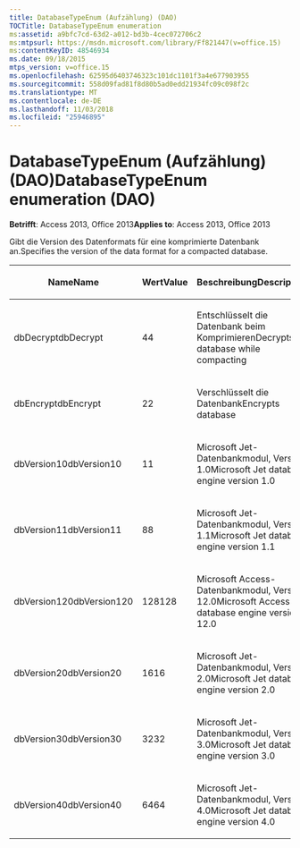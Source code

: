 ```yaml
---
title: DatabaseTypeEnum (Aufzählung) (DAO)
TOCTitle: DatabaseTypeEnum enumeration
ms:assetid: a9bfc7cd-63d2-a012-bd3b-4cec072706c2
ms:mtpsurl: https://msdn.microsoft.com/library/Ff821447(v=office.15)
ms:contentKeyID: 48546934
ms.date: 09/18/2015
mtps_version: v=office.15
ms.openlocfilehash: 62595d6403746323c101dc1101f3a4e677903955
ms.sourcegitcommit: 558d09fad81f8d80b5ad0edd21934fc09c098f2c
ms.translationtype: MT
ms.contentlocale: de-DE
ms.lasthandoff: 11/03/2018
ms.locfileid: "25946895"
---
```

# <a name="databasetypeenum-enumeration-dao"></a><span data-ttu-id="19846-102">DatabaseTypeEnum (Aufzählung) (DAO)</span><span class="sxs-lookup"><span data-stu-id="19846-102">DatabaseTypeEnum enumeration (DAO)</span></span>


<span data-ttu-id="19846-103">**Betrifft**: Access 2013, Office 2013</span><span class="sxs-lookup"><span data-stu-id="19846-103">**Applies to**: Access 2013, Office 2013</span></span>

<span data-ttu-id="19846-104">Gibt die Version des Datenformats für eine komprimierte Datenbank an.</span><span class="sxs-lookup"><span data-stu-id="19846-104">Specifies the version of the data format for a compacted database.</span></span>

<table>
<colgroup>
<col style="width: 33%" />
<col style="width: 33%" />
<col style="width: 33%" />
</colgroup>
<thead>
<tr class="header">
<th><p><span data-ttu-id="19846-105">Name</span><span class="sxs-lookup"><span data-stu-id="19846-105">Name</span></span></p></th>
<th><p><span data-ttu-id="19846-106">Wert</span><span class="sxs-lookup"><span data-stu-id="19846-106">Value</span></span></p></th>
<th><p><span data-ttu-id="19846-107">Beschreibung</span><span class="sxs-lookup"><span data-stu-id="19846-107">Description</span></span></p></th>
</tr>
</thead>
<tbody>
<tr class="odd">
<td><p><span data-ttu-id="19846-108">dbDecrypt</span><span class="sxs-lookup"><span data-stu-id="19846-108">dbDecrypt</span></span></p></td>
<td><p><span data-ttu-id="19846-109">4</span><span class="sxs-lookup"><span data-stu-id="19846-109">4</span></span></p></td>
<td><p><span data-ttu-id="19846-110">Entschlüsselt die Datenbank beim Komprimieren</span><span class="sxs-lookup"><span data-stu-id="19846-110">Decrypts database while compacting</span></span></p></td>
</tr>
<tr class="even">
<td><p><span data-ttu-id="19846-111">dbEncrypt</span><span class="sxs-lookup"><span data-stu-id="19846-111">dbEncrypt</span></span></p></td>
<td><p><span data-ttu-id="19846-112">2</span><span class="sxs-lookup"><span data-stu-id="19846-112">2</span></span></p></td>
<td><p><span data-ttu-id="19846-113">Verschlüsselt die Datenbank</span><span class="sxs-lookup"><span data-stu-id="19846-113">Encrypts database</span></span></p></td>
</tr>
<tr class="odd">
<td><p><span data-ttu-id="19846-114">dbVersion10</span><span class="sxs-lookup"><span data-stu-id="19846-114">dbVersion10</span></span></p></td>
<td><p><span data-ttu-id="19846-115">1</span><span class="sxs-lookup"><span data-stu-id="19846-115">1</span></span></p></td>
<td><p><span data-ttu-id="19846-116">Microsoft Jet-Datenbankmodul, Version 1.0</span><span class="sxs-lookup"><span data-stu-id="19846-116">Microsoft Jet database engine version 1.0</span></span></p></td>
</tr>
<tr class="even">
<td><p><span data-ttu-id="19846-117">dbVersion11</span><span class="sxs-lookup"><span data-stu-id="19846-117">dbVersion11</span></span></p></td>
<td><p><span data-ttu-id="19846-118">8</span><span class="sxs-lookup"><span data-stu-id="19846-118">8</span></span></p></td>
<td><p><span data-ttu-id="19846-119">Microsoft Jet-Datenbankmodul, Version 1.1</span><span class="sxs-lookup"><span data-stu-id="19846-119">Microsoft Jet database engine version 1.1</span></span></p></td>
</tr>
<tr class="odd">
<td><p><span data-ttu-id="19846-120">dbVersion120</span><span class="sxs-lookup"><span data-stu-id="19846-120">dbVersion120</span></span></p></td>
<td><p><span data-ttu-id="19846-121">128</span><span class="sxs-lookup"><span data-stu-id="19846-121">128</span></span></p></td>
<td><p><span data-ttu-id="19846-122">Microsoft Access-Datenbankmodul, Version 12.0</span><span class="sxs-lookup"><span data-stu-id="19846-122">Microsoft Access database engine version 12.0</span></span></p></td>
</tr>
<tr class="even">
<td><p><span data-ttu-id="19846-123">dbVersion20</span><span class="sxs-lookup"><span data-stu-id="19846-123">dbVersion20</span></span></p></td>
<td><p><span data-ttu-id="19846-124">16</span><span class="sxs-lookup"><span data-stu-id="19846-124">16</span></span></p></td>
<td><p><span data-ttu-id="19846-125">Microsoft Jet-Datenbankmodul, Version 2.0</span><span class="sxs-lookup"><span data-stu-id="19846-125">Microsoft Jet database engine version 2.0</span></span></p></td>
</tr>
<tr class="odd">
<td><p><span data-ttu-id="19846-126">dbVersion30</span><span class="sxs-lookup"><span data-stu-id="19846-126">dbVersion30</span></span></p></td>
<td><p><span data-ttu-id="19846-127">32</span><span class="sxs-lookup"><span data-stu-id="19846-127">32</span></span></p></td>
<td><p><span data-ttu-id="19846-128">Microsoft Jet-Datenbankmodul, Version 3.0</span><span class="sxs-lookup"><span data-stu-id="19846-128">Microsoft Jet database engine version 3.0</span></span></p></td>
</tr>
<tr class="even">
<td><p><span data-ttu-id="19846-129">dbVersion40</span><span class="sxs-lookup"><span data-stu-id="19846-129">dbVersion40</span></span></p></td>
<td><p><span data-ttu-id="19846-130">64</span><span class="sxs-lookup"><span data-stu-id="19846-130">64</span></span></p></td>
<td><p><span data-ttu-id="19846-131">Microsoft Jet-Datenbankmodul, Version 4.0</span><span class="sxs-lookup"><span data-stu-id="19846-131">Microsoft Jet database engine version 4.0</span></span></p></td>
</tr>
</tbody>
</table>


